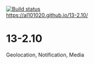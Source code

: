 
[![Build status](https://ci.appveyor.com/api/projects/status/09ifuh8iitx89xfb?svg=true)](https://ci.appveyor.com/project/Al101020/13-2-10)<br>
https://al101020.github.io/13-2.10/<br>

# 13-2.10
Geolocation, Notification, Media
